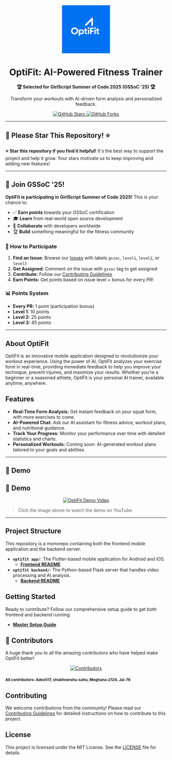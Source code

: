<div align="center">
  <img src="optifit app/assets/applogo.png" alt="OptiFit Logo" width="150" height="150">
  <h1>OptiFit: AI-Powered Fitness Trainer</h1>
  <p><strong>🏆 Selected for GirlScript Summer of Code 2025 (GSSoC '25) 🏆</strong></p>
  <p>Transform your workouts with AI-driven form analysis and personalized feedback.</p>
  <a href="https://github.com/MasterAffan/optifit/stargazers">
    <img src="https://img.shields.io/github/stars/MasterAffan/optifit?style=social" alt="GitHub Stars">
  </a>
  <a href="https://github.com/MasterAffan/optifit/forks">
    <img src="https://img.shields.io/github/forks/MasterAffan/optifit?style=social" alt="GitHub Forks">
  </a>
</div>

---

## 🌟 **Please Star This Repository!** ⭐

**⭐ Star this repository if you find it helpful!** It's the best way to support the project and help it grow. Your stars motivate us to keep improving and adding new features!

---

## 🚀 Join GSSoC '25!

**OptiFit is participating in GirlScript Summer of Code 2025!** This is your chance to:

- ✅ **Earn points** towards your GSSoC certification
- 🎓 **Learn** from real-world open source development
- 🤝 **Collaborate** with developers worldwide
- 🏆 **Build** something meaningful for the fitness community

### 🎯 How to Participate

1. **Find an Issue:** Browse our [Issues](https://github.com/MasterAffan/optifit/issues) with labels `gssoc`, `level1`, `level2`, or `level3`
2. **Get Assigned:** Comment on the issue with `gssoc` tag to get assigned
3. **Contribute:** Follow our [Contributing Guidelines](./CONTRIBUTING.md)
4. **Earn Points:** Get points based on issue level + bonus for every PR!

### 📊 Points System
- **Every PR:** 1 point (participation bonus)
- **Level 1:** 10 points
- **Level 2:** 25 points  
- **Level 3:** 45 points

---

## About OptiFit

OptiFit is an innovative mobile application designed to revolutionize your workout experience. Using the power of AI, OptiFit analyzes your exercise form in real-time, providing immediate feedback to help you improve your technique, prevent injuries, and maximize your results. Whether you're a beginner or a seasoned athlete, OptiFit is your personal AI trainer, available anytime, anywhere.

## Features

- **Real-Time Form Analysis:** Get instant feedback on your squat form, with more exercises to come.
- **AI-Powered Chat:** Ask our AI assistant for fitness advice, workout plans, and nutritional guidance.
- **Track Your Progress:** Monitor your performance over time with detailed statistics and charts.
- **Personalized Workouts:** Coming soon: AI-generated workout plans tailored to your goals and abilities.

---

## 🎥 Demo

## 🎥 Demo

<p align="center">
  <a href="https://youtube.com/shorts/_uV-pqBFSZ8?si=DmzEoXbNnHxfGHNK" target="_blank">
    <img src="https://img.youtube.com/vi/_uV-pqBFSZ8/0.jpg" alt="OptiFit Demo Video" width="300">
  </a>
</p>

> Click the image above to watch the demo on YouTube.

---

## Project Structure

This repository is a monorepo containing both the frontend mobile application and the backend server.

- **`optifit app/`**: The Flutter-based mobile application for Android and iOS.
  - [**Frontend README**](./optifit%20app/README_FRONTEND.md)
- **`optifit backend/`**: The Python-based Flask server that handles video processing and AI analysis.
  - [**Backend README**](./optifit%20backend/README_BACKEND.md)

## Getting Started

Ready to contribute? Follow our comprehensive setup guide to get both frontend and backend running:

- [**Master Setup Guide**](./SETUP.md)

## 🤝 Contributors

A huge thank you to all the amazing contributors who have helped make OptiFit better!

<p align="center">
  <a href="https://github.com/MasterAffan/optifit/graphs/contributors">
    <img src="https://contrib.rocks/image?repo=MasterAffan/optifit" alt="Contributors" />
  </a>
</p>

<sub><b>All contributors: Adez017, shubhranshu-sahu, Meghana-2124, Jai-76</b></sub>

## Contributing

We welcome contributions from the community! Please read our [Contributing Guidelines](./CONTRIBUTING.md) for detailed instructions on how to contribute to this project.

## License

This project is licensed under the MIT License. See the [LICENSE](./LICENSE) file for details.
